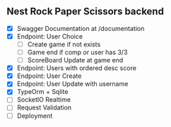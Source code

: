 ## Nest Rock Paper Scissors backend

- [x] Swagger Documentation at /documentation
- [x] Endpoint: User Choice
    - [ ] Create game if not exists
    - [ ] Game end if comp or user has 3/3
    - [ ] ScoreBoard Update at game end
- [x] Endpoint: Users with ordered desc score 
- [x] Endpoint: User Create
- [x] Endpoint: User Update with username
- [x] TypeOrm + Sqlite
- [ ] SocketIO Realtime
- [ ] Request Validation
- [ ] Deployment
